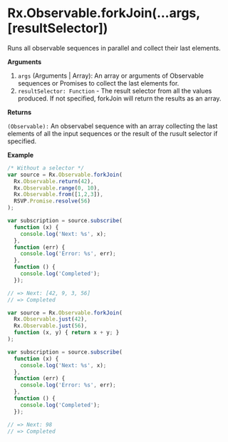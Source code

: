 # Rx.Observable.forkJoin\(...args, \[resultSelector\]\)

Runs all observable sequences in parallel and collect their last elements.

**Arguments**

1. `args` \(Arguments \| Array\): An array or arguments of Observable sequences or Promises to collect the last elements for.
2. `resultSelector: Function` - The result selector from all the values produced. If not specified, forkJoin will return the results as an array.

**Returns**

`(Observable):` An observabel sequence with an array collecting the last elements of all the input sequences or the result of the rusult selector if specified.

**Example**

```js
/* Without a selector */
var source = Rx.Observable.forkJoin(
  Rx.Observable.return(42),
  Rx.Observable.range(0, 10),
  Rx.Observable.from([1,2,3]),
  RSVP.Promise.resolve(56)
);

var subscription = source.subscribe(
  function (x) {
    console.log('Next: %s', x);
  },
  function (err) {
    console.log('Error: %s', err);
  },
  function () {
    console.log('Completed');
  });

// => Next: [42, 9, 3, 56]
// => Completed

var source = Rx.Observable.forkJoin(
  Rx.Observable.just(42),
  Rx.Observable.just(56),
  function (x, y) { return x + y; }
);

var subscription = source.subscribe(
  function (x) {
    console.log('Next: %s', x);
  },
  function (err) {
    console.log('Error: %s', err);
  },
  function () {
    console.log('Completed');
  });

// => Next: 98
// => Completed
```



